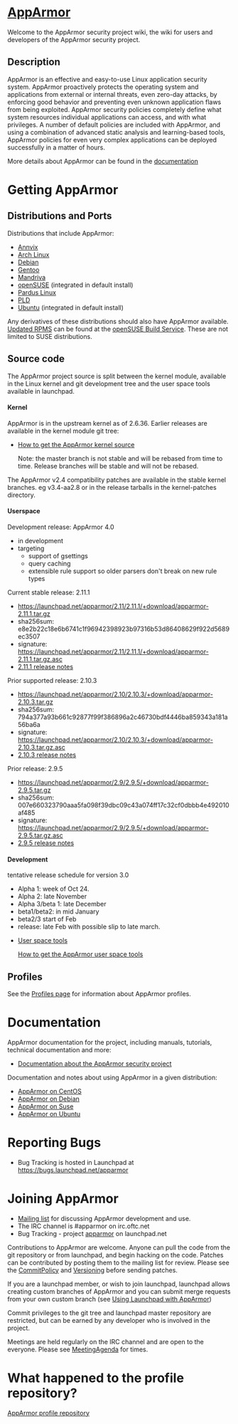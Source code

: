 [AppArmor](About)
=====================================

Welcome to the AppArmor security project wiki, the wiki for users
and developers of the AppArmor security project.

Description
-----------

AppArmor is an effective and easy-to-use Linux application security
system. AppArmor proactively protects the operating system and
applications from external or internal threats, even zero-day attacks,
by enforcing good behavior and preventing even unknown application
flaws from being exploited. AppArmor security policies completely
define what system resources individual applications can access,
and with what privileges. A number of default policies are included
with AppArmor, and using a combination of advanced static analysis
and learning-based tools, AppArmor policies for even very complex
applications can be deployed successfully in a matter of hours.

More details about AppArmor can be found in the [documentation](Documentation)

Getting AppArmor
================

Distributions and Ports
-----------------------

Distributions that include AppArmor:

-   [Annvix](http://annvix.org)
-   [Arch Linux](https://www.archlinux.org/)
-   [Debian](http://http://www.debian.org/)
-   [Gentoo](http://www.gentoo.org/)
-   [Mandriva](http://http://www.mandriva.com/)
-   [openSUSE](http://www.opensuse.org) (integrated in default install)
-   [Pardus Linux](http://www.pardus.org.tr)
-   [PLD](http://www.pld-linux.org)
-   [Ubuntu](http://www.ubuntu.com) (integrated in default install)

Any derivatives of these distributions should also have AppArmor available. [Updated RPMS](http://download.opensuse.org/repositories/security:/apparmor/) can be found at the [openSUSE Build Service](http://en.opensuse.org/Build_Service). These are not limited to SUSE distributions.

Source code
-----------

The AppArmor project source is split between the kernel module, available in the Linux kernel and git development tree and the user space tools available in launchpad.

#### Kernel

AppArmor is in the upstream kernel as of 2.6.36. Earlier releases are available in the kernel module git tree:

-   [How to get the AppArmor kernel source](gittutorial)

    Note: the master branch is not stable and will be rebased from time to time. Release branches will be stable and will not be rebased.

The AppArmor v2.4 compatibility patches are available in the stable kernel branches. eg v3.4-aa2.8 or in the release tarballs in the kernel-patches directory.

#### Userspace

Development release: AppArmor 4.0

-   in development
-   targeting
    -   support of gsettings
    -   query caching
    -   extensible rule support so older parsers don't break on new rule types

Current stable release: 2.11.1

-   <https://launchpad.net/apparmor/2.11/2.11.1/+download/apparmor-2.11.1.tar.gz>
-   sha256sum: e8e2b22c18e6b6741c1f96942398923b97316b53d86408629f922d5689ec3507
-   signature: <https://launchpad.net/apparmor/2.11/2.11.1/+download/apparmor-2.11.1.tar.gz.asc>
-   [ 2.11.1 release notes](ReleaseNotes_2_11_1)

Prior supported release: 2.10.3

-   <https://launchpad.net/apparmor/2.10/2.10.3/+download/apparmor-2.10.3.tar.gz>
-   sha256sum: 794a377a93b661c92877f99f386896a2c46730bdf4446ba859343a181a56ba6a
-   signature: <https://launchpad.net/apparmor/2.10/2.10.3/+download/apparmor-2.10.3.tar.gz.asc>
-   [ 2.10.3 release notes](ReleaseNotes_2_10_3)

Prior release: 2.9.5

-   <https://launchpad.net/apparmor/2.9/2.9.5/+download/apparmor-2.9.5.tar.gz>
-   sha256sum: 007e660323790aaa5fa098f39dbc09c43a074ff17c32cf0dbbb4e492010af485
-   signature: <https://launchpad.net/apparmor/2.9/2.9.5/+download/apparmor-2.9.5.tar.gz.asc>
-   [ 2.9.5 release notes](ReleaseNotes_2_9_5)

#### Development

tentative release schedule for version 3.0

-   Alpha 1: week of Oct 24.
-   Alpha 2: late November
-   Alpha 3/beta 1: late December
-   beta1/beta2: in mid January
-   beta2/3 start of Feb
-   release: late Feb with possible slip to late march.

<!-- -->

-   [User space tools](https://launchpad.net/apparmor)

    [How to get the AppArmor user space tools](launchpadtutorial)

Profiles
--------

See the [Profiles page](Profiles) for information about AppArmor profiles.

Documentation
=============

AppArmor documentation for the project, including manuals, tutorials, technical documentation and more:

-   [Documentation about the AppArmor security project](Documentation)

Documentation and notes about using AppArmor in a given distribution:

-   [AppArmor on CentOS](Distro_CentOS)
-   [AppArmor on Debian](distro_debian)
-   [AppArmor on Suse](distro_suse)
-   [AppArmor on Ubuntu](distro_ubuntu)

Reporting Bugs
==============

-   Bug Tracking is hosted in Launchpad at <https://bugs.launchpad.net/apparmor>

Joining AppArmor
================

-   [Mailing list](https://lists.ubuntu.com/mailman/listinfo/apparmor)
    for discussing AppArmor development and use.
-   The IRC channel is \#apparmor on irc.oftc.net
-   Bug Tracking - project [apparmor](https://launchpad.net/apparmor) on launchpad.net

Contributions to AppArmor are welcome. Anyone can pull the code
from the git repository or from launchpad, and begin hacking on the
code. Patches can be contributed by posting them to the mailing
list for review. Please see the [CommitPolicy](CommitPolicy) and
[Versioning](Versioning) before sending patches.

If you are a launchpad member, or wish to join launchpad, launchpad
allows creating custom branches of AppArmor and you can submit
merge requests from your own custom branch (see [Using Launchpad
with AppArmor](launchpadtutorial))

Commit privileges to the git tree and launchpad master repository
are restricted, but can be earned by any developer who is involved
in the project.

Meetings are held regularly on the IRC channel and are open to the
everyone. Please see [MeetingAgenda](MeetingAgenda) for times.

What happened to the profile repository?
========================================

[AppArmor profile repository](profile_repo)
